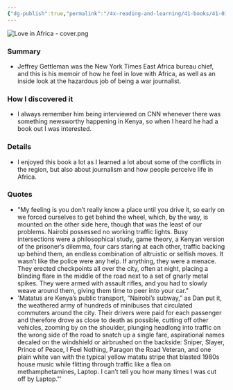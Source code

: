 ```yaml
---
{"dg-publish":true,"permalink":"/4x-reading-and-learning/41-books/41-01-book-notes/love-in-africa-jeffrey-gettleman/","title":"Love in Africa - Jeffrey Gettleman","created":"2025-01-07T09:38:49.504+03:00","updated":"2025-09-23T06:02:04.680+03:00"}
---
```


![Love in Africa - cover.png](/img/user/4x%20-%20Reading%20and%20Learning/41%20Books/41.03%20Cover%20images/Love%20in%20Africa%20-%20cover.png)


### Summary
- Jeffrey Gettleman was the New York Times East Africa bureau chief, and this is his memoir of how he feel in love with Africa, as well as an inside look at the hazardous job of being a war journalist.

### How I discovered it
- I always remember him being interviewed on CNN whenever there was something newsworthy happening in Kenya, so when I heard he had a book out I was interested.

### Details
- I enjoyed this book a lot as I learned a lot about some of the conflicts in the region, but also about journalism and how people perceive life in Africa.

### Quotes
- "My feeling is you don’t really know a place until you drive it, so early on we forced ourselves to get behind the wheel, which, by the way, is mounted on the other side here, though that was the least of our problems. Nairobi possessed no working traffic lights. Busy intersections were a philosophical study, game theory, a Kenyan version of the prisoner’s dilemma, four cars staring at each other, traffic backing up behind them, an endless combination of altruistic or selfish moves. It wasn’t like the police were any help. If anything, they were a menace. They erected checkpoints all over the city, often at night, placing a blinding flare in the middle of the road next to a set of gnarly metal spikes. They were armed with assault rifles, and you had to slowly weave around them, giving them time to peer into your car."
- 'Matatus are Kenya’s public transport, “Nairobi’s subway,” as Dan put it, the weathered army of hundreds of minibuses that circulated commuters around the city. Their drivers were paid for each passenger and therefore drove as close to death as possible, cutting off other vehicles, zooming by on the shoulder, plunging headlong into traffic on the wrong side of the road to snatch up a single fare, aspirational names decaled on the windshield or airbrushed on the backside: Sniper, Slayer, Prince of Peace, I Feel Nothing, Paragon the Road Veteran, and one plain white van with the typical yellow matatu stripe that blasted 1980s house music while flitting through traffic like a flea on methamphetamines, Laptop. I can’t tell you how many times I was cut off by Laptop."'
